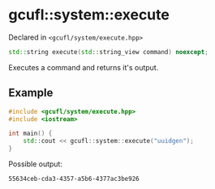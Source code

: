 # gcufl::system::execute
Declared in `<gcufl/system/execute.hpp>`
```cpp
std::string execute(std::string_view command) noexcept;
```
Executes a command and returns it's output.
## Example
```cpp
#include <gcufl/system/execute.hpp>
#include <iostream>

int main() {
	std::cout << gcufl::system::execute("uuidgen");
}
```
Possible output:
```
55634ceb-cda3-4357-a5b6-4377ac3be926
```
